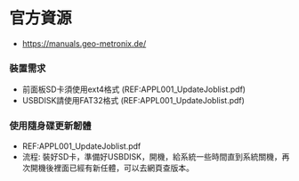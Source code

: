# 官方資源
+ https://manuals.geo-metronix.de/

### 裝置需求
+ 前面板SD卡須使用ext4格式 (REF:APPL001_UpdateJoblist.pdf)
+ USBDISK請使用FAT32格式 (REF:APPL001_UpdateJoblist.pdf)

### 使用隨身碟更新韌體
+ REF:APPL001_UpdateJoblist.pdf
+ 流程: 裝好SD卡，準備好USBDISK，開機，給系統一些時間直到系統關機，再次開機後裡面已經有新任體，可以去網頁查版本。
